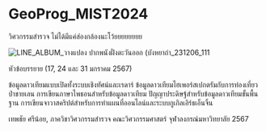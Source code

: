 # GeoProg_MIST2024
วิศวกรรมสำรวจ ไม่ได้มีแค่ส่องกล้องนะโว้ยยยยยยยย

![LINE_ALBUM_วางแปลง ปากพนังฝั่งตะวันออก (บังหยาถ่า_231206_111](https://github.com/lookmeebbear/OpenRS_MIST2024/assets/88705136/aa77c027-a415-4443-8c74-e191c38ebdb0)


หัวข้อบรรยาย (17, 24 และ 31 มกราคม 2567)

ข้อมูลดาวเทียมแบบเปิดทั้งระบบเชิงทัศน์และเรดาร์ ข้อมูลดาวเทียมไฮเพอร์สเปกตรัมกับการท่องเที่ยวป่าชายเลน การเขียนภาษาไพธอนสำหรับข้อมูลดาวเทียม ปัญญาประดิษฐ์สำหรับข้อมูลดาวเทียมขั้นพื้นฐาน การเขียนจาวาสคริปต์สำหรับการทำแผนที่ออนไลน์และระบบกูเกิลเอิร์ธเอ็นจิ้น 

เทพชัย ศรีน้อย, ภาควิชาวิศวกรรมสำรวจ คณะวิศวกรรมศาสตร์ จุฬาลงกรณ์มหาวิทยาลัย 2567
